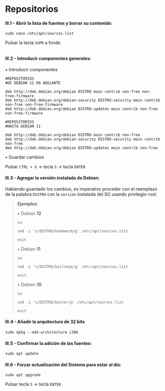# Repositorios

#### III.1 - Abrir la lista de fuentes y borrar su contenido:

~~~
sudo nano /etc/apt/sources.list
~~~

Pulsar la tecla `SUPR` a fondo

~~~

~~~

#### III.2 - Introducir componentes generales:

• Introducir componentes

~~~
#REPOSITORIOS
#DE DEBIAN 12 EN ADELANTE

deb http://deb.debian.org/debian DISTRO main contrib non-free non-free-firmware
deb http://deb.debian.org/debian-security DISTRO-security main contrib non-free non-free-firmware
deb http://deb.debian.org/debian DISTRO-updates main contrib non-free non-free-firmware
~~~

~~~
#REPOSITORIOS
#HASTA DEBIAN 11

deb http://deb.debian.org/debian DISTRO main contrib non-free
deb http://deb.debian.org/debian-security DISTRO-security main contrib non-free
deb http://deb.debian.org/debian DISTRO-updates main contrib non-free
~~~

• Guardar cambios

Pulsar `CTRL + X` → tecla `S` → tecla `ENTER`


#### III.3 - Agregar la versión instalada de Debian:

Habiendo guardado los cambios, es imperativo proceder con el reemplazo de la palabra `DISTRO` con la `versión` instalada del SO usando privilegio root.

> **Ejemplos:**
> <p> <p>
>
> 
> • Debian **12**
> ~~~
> su
> ~~~
> ~~~
> sed -i 's/DISTRO/bookworm/g' /etc/apt/sources.list
> ~~~
> ~~~
> exit
> ~~~
>
> • Debian **11**
> ~~~
> su
> ~~~
> ~~~
> sed -i 's/DISTRO/bullseye/g' /etc/apt/sources.list
> ~~~
> ~~~
> exit
> ~~~
>  
> • Debian **10**
> ~~~
> su
> ~~~
> ~~~
> sed -i 's/DISTRO/buster/g' /etc/apt/sources.list
> ~~~
> ~~~
> exit
> ~~~

#### III.4 - Añadir la arquitectura de 32 bits 

~~~
sudo dpkg --add-architecture i386
~~~


#### III.5 - Confirmar la adición de las fuentes:

~~~
sudo apt update
~~~


#### III.6 - Forzar actualización del Sistema para estar al día:

~~~
sudo apt upgrade
~~~

Pulsar tecla `S` → tecla `ENTER`
